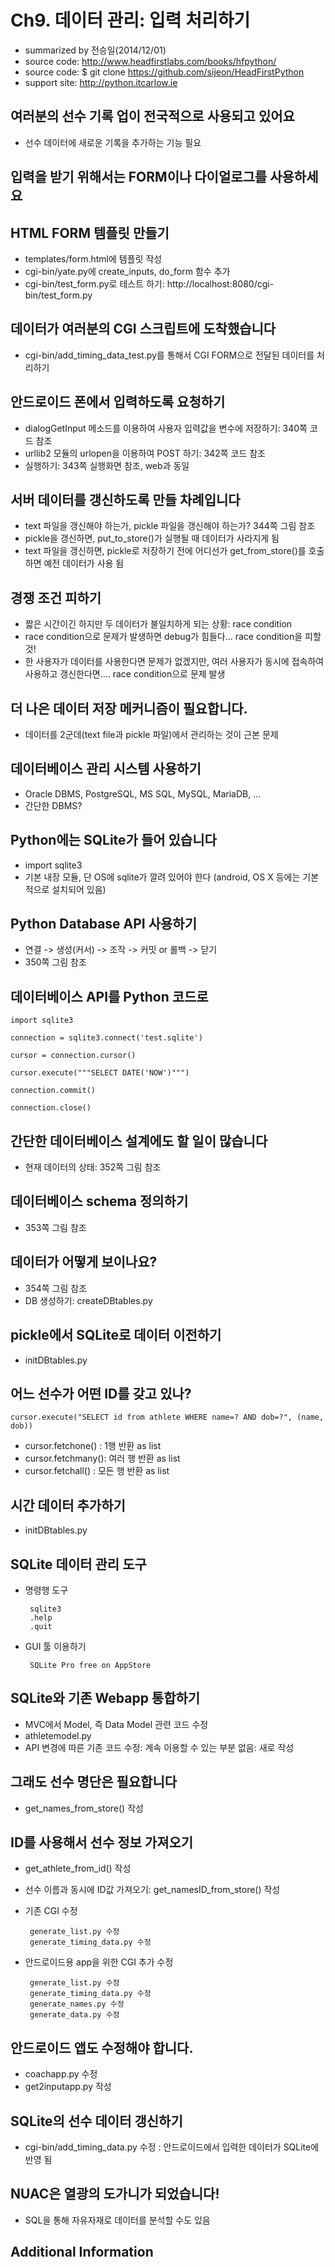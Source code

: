 # Ch9. 데이터 관리: 입력 처리하기
 - summarized by 전승일(2014/12/01)
 - source code: http://www.headfirstlabs.com/books/hfpython/
 - source code: $ git clone https://github.com/sijeon/HeadFirstPython
 - support site: http://python.itcarlow.ie

## 여러분의 선수 기록 업이 전국적으로 사용되고 있어요
 - 선수 데이터에 새로운 기록을 추가하는 기능 필요

## 입력을 받기 위해서는 FORM이나 다이얼로그를 사용하세요
 
## HTML FORM 템플릿 만들기
 - templates/form.html에 템플릿 작성
 - cgi-bin/yate.py에 create_inputs, do_form 함수 추가
 - cgi-bin/test_form.py로 테스트 하기: http://localhost:8080/cgi-bin/test_form.py
 
## 데이터가 여러분의 CGI 스크립트에 도착했습니다
 - cgi-bin/add_timing_data_test.py를 통해서 CGI FORM으로 전달된 데이터를 처리하기
 
## 안드로이드 폰에서 입력하도록 요청하기
 - dialogGetInput 메소드를 이용하여 사용자 입력값을 변수에 저장하기: 340쪽 코드 참조
 - urllib2 모듈의 urlopen을 이용하여 POST 하기: 342쪽 코드 참조
 - 실행하기: 343쪽 실행화면 참조, web과 동일
 
## 서버 데이터를 갱신하도록 만들 차례입니다
 - text 파일을 갱신해야 하는가, pickle 파일을 갱신해야 하는가? 344쪽 그림 참조
 - pickle을 갱신하면, put_to_store()가 실행될 때 데이터가 사라지게 됨
 - text 파일을 갱신하면, pickle로 저장하기 전에 어디선가 get_from_store()를 호출하면 예전 데이터가 사용 됨

## 경쟁 조건 피하기
 - 짧은 시간이긴 하지만 두 데이터가 불일치하게 되는 상황: race condition
 - race condition으로 문제가 발생하면 debug가 힘들다... race condition을 피할 것!
 - 한 사용자가 데이터를 사용한다면 문제가 없겠지만, 여러 사용자가 동시에 접속하여 사용하고 갱신한다면.... race condition으로 문제 발생

## 더 나은 데이터 저장 메커니즘이 필요합니다.
 - 데이터를 2군데(text file과 pickle 파일)에서 관리하는 것이 근본 문제
 
## 데이터베이스 관리 시스템 사용하기
 - Oracle DBMS, PostgreSQL, MS SQL, MySQL, MariaDB, ...
 - 간단한 DBMS?

## Python에는 SQLite가 들어 있습니다
 - import sqlite3
 - 기본 내장 모듈, 단 OS에 sqlite가 깔려 있어야 한다 (android, OS X 등에는 기본적으로 설치되어 있음)
 
## Python Database API 사용하기
 - 연결 -> 생성(커서) -> 조작 -> 커밋 or 롤백 -> 닫기
 - 350쪽 그림 참조

## 데이터베이스 API를 Python 코드로

    import sqlite3
    
    connection = sqlite3.connect('test.sqlite')
    
    cursor = connection.cursor()
    
    cursor.execute("""SELECT DATE('NOW')""")
    
    connection.commit()
    
    connection.close()
 
## 간단한 데이터베이스 설계에도 할 일이 많습니다
 - 현재 데이터의 상태: 352쪽 그림 참조
 
## 데이터베이스 schema 정의하기
 - 353쪽 그림 참조
   
## 데이터가 어떻게 보이나요?
 - 354쪽 그림 참조
 - DB 생성하기: createDBtables.py

## pickle에서 SQLite로 데이터 이전하기
 - initDBtables.py
 
## 어느 선수가 어떤 ID를 갖고 있나?

    cursor.execute("SELECT id from athlete WHERE name=? AND dob=?", (name, dob))
    
 - cursor.fetchone() : 1행 반환 as list
 - cursor.fetchmany(): 여러 행 반환 as list
 - cursor.fetchall() : 모든 행 반환 as list

## 시간 데이터 추가하기
 - initDBtables.py

## SQLite 데이터 관리 도구
 - 명령행 도구

        sqlite3
        .help
        .quit
        
 - GUI 툴 이용하기
   
        SQLite Pro free on AppStore
 
## SQLite와 기존 Webapp 통합하기

 - MVC에서 Model, 즉 Data Model 관련 코드 수정
 - athletemodel.py
 - API 변경에 따른 기존 코드 수정: 계속 이용할 수 있는 부분 없음: 새로 작성
 
## 그래도 선수 명단은 필요합니다
 - get_names_from_store() 작성
 
## ID를 사용해서 선수 정보 가져오기
 - get_athlete_from_id() 작성
 - 선수 이름과 동시에 ID값 가져오기: get_namesID_from_store() 작성
 - 기존 CGI 수정
 
        generate_list.py 수정
        generate_timing_data.py 수정
        
 - 안드로이드용 app을 위한 CGI 추가 수정
 
        generate_list.py 수정
        generate_timing_data.py 수정
        generate_names.py 수정
        generate_data.py 수정

## 안드로이드 앱도 수정해야 합니다.

 - coachapp.py 수정
 - get2inputapp.py 작성

## SQLite의 선수 데이터 갱신하기

 - cgi-bin/add_timing_data.py 수정 : 안드로이드에서 입력한 데이터가 SQLite에 반영 됨

## NUAC은 열광의 도가니가 되었습니다!

 - SQL을 통해 자유자재로 데이터를 분석할 수도 있음
 
## Additional Information
